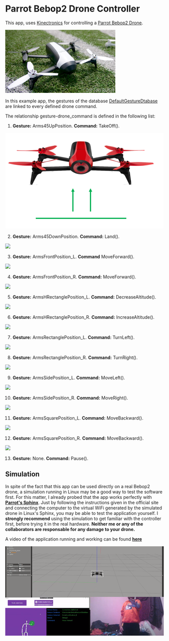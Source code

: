# Parrot Bebop2 Drone Controller

This app, uses [Kinectronics](https://github.com/JMRMEDEV/Kinectronics) for controlling a [Parrot Bebop2 Drone](https://www.store-parrot.com.au/bebop-drone.html).

<img src="https://github.com/JMRMEDEV/Kinectronics/blob/master/RepositoryMedia/Devices/Drones/Parrot/Parrot-Bebop-2-dr.jpg" width="350" height="200">

In this example app, the gestures of the database [DefaultGestureDtabase](https://github.com/JMRMEDEV/Kinectronics/wiki/Gesture-Databases#default-gesture-database) are linked to every defined drone command.

The relationship gesture-drone_command is defined in the following list:

1. **Gesture:** Arms45UpPosition. **Command:** TakeOff().

<img src="https://github.com/JMRMEDEV/Kinectronics/blob/master/RepositoryMedia/Examples/Bebop2Controller/Takeoff.png">

2. **Gesture:** Arms45DownPosition. **Command:** Land().

<img src="https://github.com/JMRMEDEV/Kinectronics/tree/master/RepositoryMedia/Examples/Bebop2Controller/Land.png">

3. **Gesture:** ArmsFrontPosition_L. **Command** MoveForward().

<img src="https://github.com/JMRMEDEV/Kinectronics/tree/master/RepositoryMedia/Examples/Bebop2Controller/MoveFront.png">

4. **Gesture:** ArmsFrontPosition_R. **Command:** MoveForward().

<img src="https://github.com/JMRMEDEV/Kinectronics/tree/master/RepositoryMedia/Examples/Bebop2Controller/MoveFront.png">

5. **Gesture:** ArmsHRectanglePosition_L. **Command:** DecreaseAltitude().

<img src="https://github.com/JMRMEDEV/Kinectronics/tree/master/RepositoryMedia/Examples/Bebop2Controller/MoveDown.png">

6. **Gesture:** ArmsHRectanglePosition_R. **Command:** IncreaseAltitude().

<img src="https://github.com/JMRMEDEV/Kinectronics/tree/master/RepositoryMedia/Examples/Bebop2Controller/MoveUp.png">

7. **Gesture:** ArmsRectanglePosition_L. **Command:** TurnLeft().

<img src="https://github.com/JMRMEDEV/Kinectronics/tree/master/RepositoryMedia/Examples/Bebop2Controller/TurnLeft.png">

8. **Gesture:** ArmsRectanglePosition_R. **Command:** TurnRight().

<img src="https://github.com/JMRMEDEV/Kinectronics/tree/master/RepositoryMedia/Examples/Bebop2Controller/TurnRight.png">

9. **Gesture:** ArmsSidePosition_L. **Command:** MoveLeft().

<img src="https://github.com/JMRMEDEV/Kinectronics/tree/master/RepositoryMedia/Examples/Bebop2Controller/MoveLeft.png">

10. **Gesture:** ArmsSidePosition_R. **Command:** MoveRight().

<img src="<https://github.com/JMRMEDEV/Kinectronics/tree/master/RepositoryMedia/Examples/Bebop2Controller/MoveRight.png">

11. **Gesture:** ArmsSquarePosition_L. **Command:** MoveBackward().

<img src="https://github.com/JMRMEDEV/Kinectronics/tree/master/RepositoryMedia/Examples/Bebop2Controller/MoveBack.png">

12. **Gesture:** ArmsSquarePosition_R. **Command:** MoveBackward().

<img src="<https://github.com/JMRMEDEV/Kinectronics/tree/master/RepositoryMedia/Examples/Bebop2Controller/MoveBack.png">

13. **Gesture:** None. **Command:** Pause().

## Simulation

In spite of the fact that this app can be used directly on a real Bebop2 drone, a simulation running in Linux may be a good way to test the software first. For this matter, I already probed that the app works perfectly with [**Parrot's Sphinx**](https://developer.parrot.com/docs/sphinx/whatissphinx.html). Just by following the instructions given in the official site and connecting the computer to the virtual WiFi generated by the simulated drone in Linux's Sphinx, you may be able to test the application yourself. I **strongly recommend** using the simulation to get familiar with the controller first, before trying it in the real hardware. **Neither me or any of the collaborators are responsable for any damage to your drone.**

A video of the application running and working can be found [**here**](https://www.youtube.com/watch?v=EmrJDH47yOk&t=14s)

<img src="https://github.com/JMRMEDEV/Kinectronics/blob/master/RepositoryMedia/Examples/Bebop2Controller/TestApp.png">

